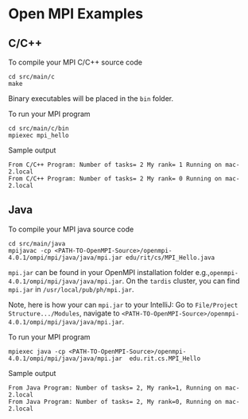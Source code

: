 # Open MPI Examples 

## C/C++ 
To compile your MPI C/C++ source code
```
cd src/main/c
make
```
Binary executables will be placed in the ```bin``` folder.

To run your MPI program
```
cd src/main/c/bin
mpiexec mpi_hello
```

Sample output
```
From C/C++ Program: Number of tasks= 2 My rank= 1 Running on mac-2.local
From C/C++ Program: Number of tasks= 2 My rank= 0 Running on mac-2.local
```


## Java


To compile your MPI java source code
```
cd src/main/java
mpijavac -cp <PATH-TO-OpenMPI-Source>/openmpi-4.0.1/ompi/mpi/java/java/mpi.jar edu/rit/cs/MPI_Hello.java
```
```mpi.jar``` can be found in your OpenMPI installation folder e.g.,```openmpi-4.0.1/ompi/mpi/java/java/mpi.jar```. 
On the ```tardis``` cluster, you can find ```mpi.jar``` in  ```/usr/local/pub/ph/mpi.jar```.

Note, here is how your can ```mpi.jar``` to your IntelliJ: Go to ```File/Project Structure.../Modules```, navigate to ```<PATH-TO-OpenMPI-Source>/openmpi-4.0.1/ompi/mpi/java/java/mpi.jar```.


To run your MPI program
```
mpiexec java -cp <PATH-TO-OpenMPI-Source>/openmpi-4.0.1/ompi/mpi/java/java/mpi.jar  edu.rit.cs.MPI_Hello
```

Sample output
```
From Java Program: Number of tasks= 2, My rank=1, Running on mac-2.local
From Java Program: Number of tasks= 2, My rank=0, Running on mac-2.local
```

